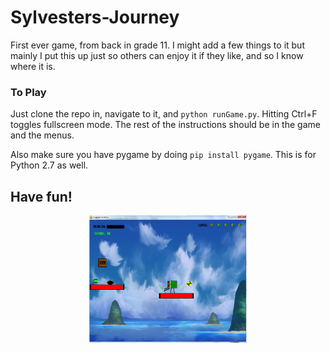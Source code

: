 # Sylvesters-Journey
First ever game, from back in grade 11. I might add a few things to it but mainly I
put this up just so others can enjoy it if they like, and so I know where it is.

### To Play
Just clone the repo in, navigate to it, and `python runGame.py`. Hitting
Ctrl+F toggles fullscreen mode. The rest of the instructions should be in the
game and the menus.

Also make sure you have pygame by doing `pip install pygame`. This is for
Python 2.7 as well.

## Have fun!
<div align="middle">
<img width="50%" src="data/pictures/screenshot2.png"/>
</div>
